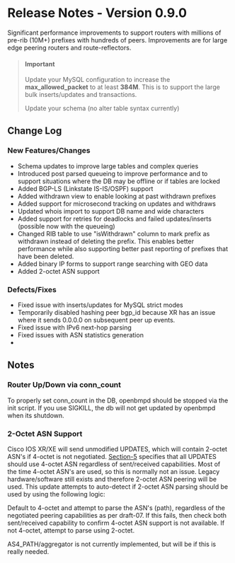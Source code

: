 Release Notes - Version 0.9.0
=============================
Significant performance improvements to support routers with millions of pre-rib (10M+) prefixes with hundreds of peers.  Improvements are for large edge peering routers and route-reflectors.

> #### Important
> Update your MySQL configuration to increase the **max\_allowed\_packet** to at least **384M**.  This is to support the large bulk inserts/updates and transactions.
> 
> Update your schema (no alter table syntax currently)


Change Log
----------------

### New Features/Changes

* Schema updates to improve large tables and complex queries
* Introduced post parsed queueing to improve performance and to support situations where the DB may be offline or if tables are locked
* Added BGP-LS (Linkstate IS-IS/OSPF) support
* Added withdrawn view to enable looking at past withdrawn prefixes
* Added support for microsecond tracking on updates and withdraws
* Updated whois import to support DB name and wide characters
* Added support for retries for deadlocks and failed updates/inserts (possible now with the queueing)
* Changed RIB table to use "isWithdrawn" column to mark prefix as withdrawn instead of deleting the prefix.  This enables better performance while also supporting better past reporting of prefixes that have been deleted.
* Added binary IP forms to support range searching with GEO data
* Added 2-octet ASN support

### Defects/Fixes

* Fixed issue with inserts/updates for MySQL strict modes
* Temporarily disabled  hashing peer bgp_id because XR has an issue where it sends 0.0.0.0 on subsequent peer up events.
* Fixed issue with IPv6 next-hop parsing
* Fixed issues with ASN statistics generation
* 

Notes
----------------

### Router Up/Down via conn_count
To properly set conn_count in the DB, openbmpd should be stopped via the init script.   If you use SIGKILL, the db will not get updated by openbmpd when its shutdown.

### 2-Octet ASN Support
Cisco IOS XR/XE will send unmodified UPDATES, which will contain 2-octet ASN's if 4-octet is not negotiated.  [Section-5](https://tools.ietf.org/html/draft-ietf-grow-bmp-07#section-5) specifies that all UPDATES should use 4-octet ASN regardless of sent/received capabilities.  Most of the time 4-octet ASN's are used, so this is normally not an issue.  Legacy hardware/software still exists and therefore 2-octet ASN peering will be used.  This update attempts to auto-detect if 2-octet ASN parsing should be used by using the following logic:
    
Default to 4-octet and attempt to parse the ASN's (path), regardless of the negotiated peering capabilities as per draft-07.   If this fails, then check both sent/received capability to confirm 4-octet ASN support is not available.   If not 4-octet, attempt to parse using 2-octet.
    
AS4_PATH/aggregator is not currently implemented, but will be if this is really needed.
 
